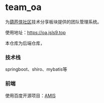 # team_oa
为[葫芦侠社区](http://www.huluxia.com/)技术分享板块提供的团队管理系统。

使用地址：https://oa.jsls9.top

本仓库为后端仓库，

### 技术栈
springboot、shiro、mybatis等

### 前端
使用百度开源项目：[AMIS](https://github.com/baidu/amis)
